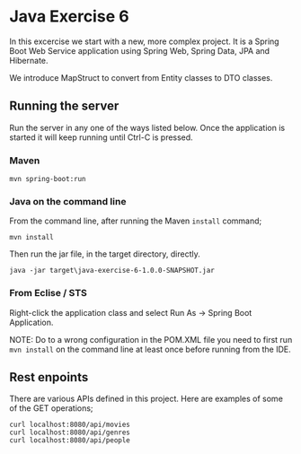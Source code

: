 # Java Exercise 6

In this excercise we start with a new, more complex project. It is a Spring Boot Web Service application using Spring Web, Spring Data, JPA and Hibernate.

We introduce MapStruct to convert from Entity classes to DTO classes.

## Running the server

Run the server in any one of the ways listed below. Once the application is started it will keep running until Ctrl-C is pressed.

### Maven

```
mvn spring-boot:run
```

### Java on the command line

From the command line, after running the Maven `install` command;

```
mvn install
```

Then run the jar file, in the target directory, directly.
```
java -jar target\java-exercise-6-1.0.0-SNAPSHOT.jar
```

### From Eclise / STS

Right-click the application class and select Run As -> Spring Boot Application.

NOTE: Do to a wrong configuration in the POM.XML file you need to first run `mvn install` on the command line at least once before running from the IDE.

## Rest enpoints

There are various APIs defined in this project. Here are examples of some of the GET operations;

```
curl localhost:8080/api/movies
curl localhost:8080/api/genres
curl localhost:8080/api/people
```